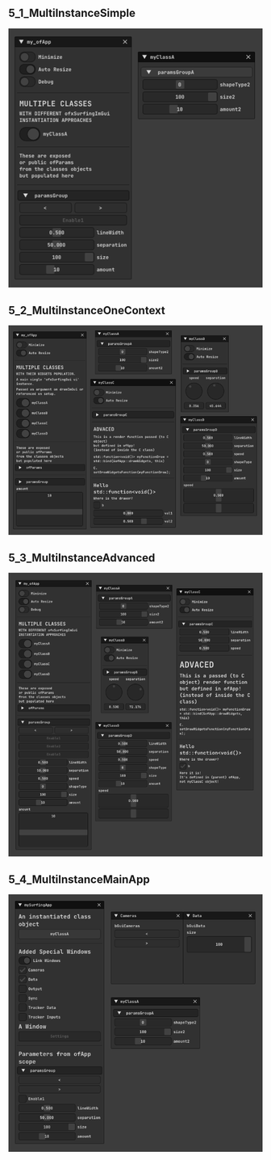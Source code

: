 ## 5_1_MultiInstanceSimple
![](5_1_MultiInstanceSimple/Capture.PNG)  

## 5_2_MultiInstanceOneContext
![](5_2_MultiInstanceOneContext/Capture.PNG)  

## 5_3_MultiInstanceAdvanced
![](5_3_MultiInstanceAdvanced/Capture.PNG)  

## 5_4_MultiInstanceMainApp
![](5_4_MultiInstanceMainApp/Capture.PNG)  